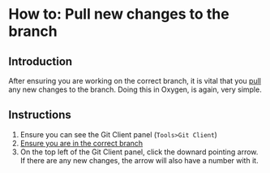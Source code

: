 # How to: Pull new changes to the branch

## Introduction
After ensuring you are working on the correct branch, it is vital that you [pull](/documentation/guides/10_GitHub_Concepts/10_github_concepts.md#pull-changes) any new changes to the branch. Doing this in Oxygen, is again, very simple.

## Instructions
1. Ensure you can see the Git Client panel (`Tools>Git Client`)
1. [Ensure you are in the correct branch](../12_ensure_correct_branch/12_ensure_correct_branch.md)
1. On the top left of the Git Client panel, click the downard pointing arrow. If there are any new changes, the arrow will also have a number with it.

